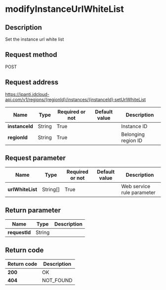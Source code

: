 # modifyInstanceUrlWhiteList


## Description
Set the instance url white list

## Request method
POST

## Request address
https://ipanti.jdcloud-api.com/v1/regions/{regionId}/instances/{instanceId}:setUrlWhiteList

|Name|Type|Required or not|Default value|Description|
|---|---|---|---|---|
|**instanceId**|String|True||Instance ID|
|**regionId**|String|True||Belonging region ID|

## Request parameter
|Name|Type|Required or not|Default value|Description|
|---|---|---|---|---|
|**urlWhiteList**|String[]|True||Web service rule parameter|


## Return parameter
|Name|Type|Description|
|---|---|---|
|**requestId**|String||



## Return code
|Return code|Description|
|---|---|
|**200**|OK|
|**404**|NOT_FOUND|
